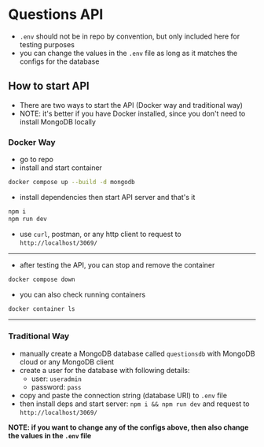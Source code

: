# Questions API

- `.env` should not be in repo by convention, but only included here for testing purposes
- you can change the values in the `.env` file as long as it matches the configs for the database

## How to start API

- There are two ways to start the API (Docker way and traditional way)
- NOTE: it's better if you have Docker installed, since you don't need to install MongoDB locally

### Docker Way

- go to repo
- install and start container

```bash
docker compose up --build -d mongodb
```

- install dependencies then start API server and that's it

```bash
npm i
npm run dev
```

- use `curl`, postman, or any http client to request to `http://localhost/3069/`

---

- after testing the API, you can stop and remove the container

```bash
docker compose down
```

- you can also check running containers

```bash
docker container ls
```

---

### Traditional Way

- manually create a MongoDB database called `questionsdb` with MongoDB cloud or any MongoDB client
- create a user for the database with following details:
  - user: `useradmin`
  - password: `pass`
- copy and paste the connection string (database URI) to `.env` file
- then install deps and start server: `npm i && npm run dev` and request to `http://localhost/3069/`

**NOTE: if you want to change any of the configs above, then also change the values in the `.env` file**
